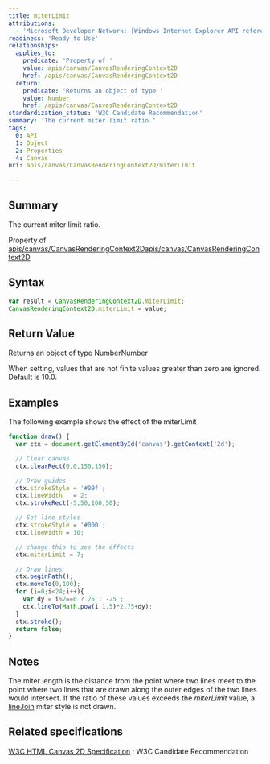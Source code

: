 ```yaml
---
title: miterLimit
attributions:
  - 'Microsoft Developer Network: [Windows Internet Explorer API reference Article](http://msdn.microsoft.com/en-us/library/ie/hh828809%28v=vs.85%29.aspx)'
readiness: 'Ready to Use'
relationships:
  applies_to:
    predicate: 'Property of '
    value: apis/canvas/CanvasRenderingContext2D
    href: /apis/canvas/CanvasRenderingContext2D
  return:
    predicate: 'Returns an object of type '
    value: Number
    href: /apis/canvas/CanvasRenderingContext2D
standardization_status: 'W3C Candidate Recommendation'
summary: 'The current miter limit ratio.'
tags:
  0: API
  1: Object
  2: Properties
  4: Canvas
uri: apis/canvas/CanvasRenderingContext2D/miterLimit

---
```

## Summary

The current miter limit ratio.

Property of [apis/canvas/CanvasRenderingContext2D](/apis/canvas/CanvasRenderingContext2D)[apis/canvas/CanvasRenderingContext2D](/apis/canvas/CanvasRenderingContext2D)

## Syntax

``` js
var result = CanvasRenderingContext2D.miterLimit;
CanvasRenderingContext2D.miterLimit = value;
```

## Return Value

Returns an object of type NumberNumber

When setting, values that are not finite values greater than zero are ignored. Default is 10.0.

## Examples

The following example shows the effect of the miterLimit

``` js
function draw() {
  var ctx = document.getElementById('canvas').getContext('2d');

  // Clear canvas
  ctx.clearRect(0,0,150,150);

  // Draw guides
  ctx.strokeStyle = '#09f';
  ctx.lineWidth   = 2;
  ctx.strokeRect(-5,50,160,50);

  // Set line styles
  ctx.strokeStyle = '#000';
  ctx.lineWidth = 10;

  // change this to see the effects
  ctx.miterLimit = 7;

  // Draw lines
  ctx.beginPath();
  ctx.moveTo(0,100);
  for (i=0;i<24;i++){
    var dy = i%2==0 ? 25 : -25 ;
    ctx.lineTo(Math.pow(i,1.5)*2,75+dy);
  }
  ctx.stroke();
  return false;
}
```

## Notes

The miter length is the distance from the point where two lines meet to the point where two lines that are drawn along the outer edges of the two lines would intersect. If the ratio of these values exceeds the *miterLimit* value, a [lineJoin](/apis/canvas/CanvasRenderingContext2D/lineJoin) miter style is not drawn.

## Related specifications

[W3C HTML Canvas 2D Specification](http://www.w3.org/TR/2012/CR-2dcontext-20121217/)
:   W3C Candidate Recommendation
